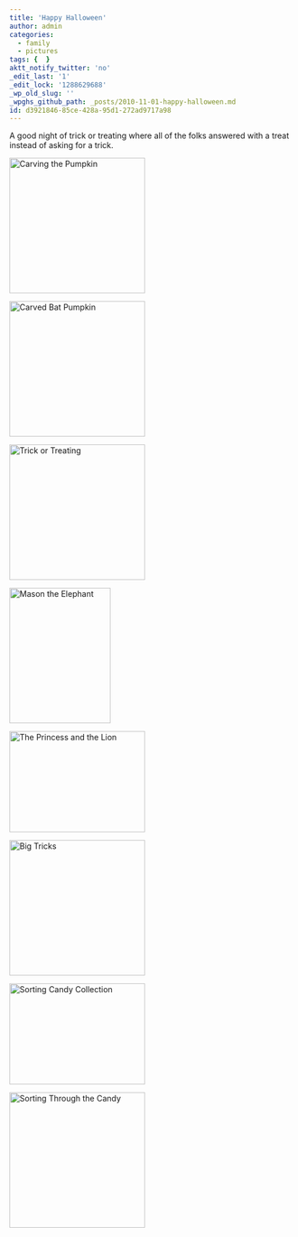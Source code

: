 ```yaml
---
title: 'Happy Halloween'
author: admin
categories:
  - family
  - pictures
tags: {  }
aktt_notify_twitter: 'no'
_edit_last: '1'
_edit_lock: '1288629688'
_wp_old_slug: ''
_wpghs_github_path: _posts/2010-11-01-happy-halloween.md
id: d3921846-85ce-428a-95d1-272ad9717a98
---
```

<p>A good night of trick or treating where all of the folks answered with a treat instead of asking for a trick.</p>
<p><a href="http://www.flickr.com/photos/lemon/5129777359/" title="Carving the Pumpkin by iChris, on Flickr"><img src="http://farm2.static.flickr.com/1096/5129777359_aeaff0d393_m.jpg" width="240" height="240" alt="Carving the Pumpkin" class="aligncenter"/></a></p>
<p><a href="http://www.flickr.com/photos/lemon/5129844147/" title="Carved Bat Pumpkin by iChris, on Flickr"><img src="http://farm2.static.flickr.com/1413/5129844147_9ff19d483f_m.jpg" width="240" height="240" alt="Carved Bat Pumpkin" class="aligncenter"/></a></p>
<p><a href="http://www.flickr.com/photos/lemon/5133180447/" title="Trick or Treating by iChris, on Flickr"><img src="http://farm5.static.flickr.com/4106/5133180447_ca3be044d7_m.jpg" width="240" height="240" alt="Trick or Treating" class="aligncenter" /></a></p>
<p><a href="http://www.flickr.com/photos/lemon/5135975327/" title="Mason the Elephant by iChris, on Flickr"><img src="http://farm2.static.flickr.com/1393/5135975327_7e8d2090aa_m.jpg" width="179" height="240" alt="Mason the Elephant" class="aligncenter"/></a></p>
<p><a href="http://www.flickr.com/photos/lemon/5136574676/" title="The Princess and the Lion by iChris, on Flickr"><img src="http://farm5.static.flickr.com/4104/5136574676_3dae10d175_m.jpg" width="240" height="179" alt="The Princess and the Lion" class="aligncenter" /></a></p>
<p><a href="http://www.flickr.com/photos/lemon/5133288101/" title="Big Tricks by iChris, on Flickr"><img src="http://farm2.static.flickr.com/1051/5133288101_d4eeeedf49_m.jpg" width="240" height="240" alt="Big Tricks" class="aligncenter" /></a></p>
<p><a href="http://www.flickr.com/photos/lemon/5135977505/" title="Sorting Candy Collection by iChris, on Flickr"><img src="http://farm5.static.flickr.com/4129/5135977505_ba42d9d01c_m.jpg" width="240" height="179" alt="Sorting Candy Collection" class="aligncenter" /></a></p>
<p><a href="http://www.flickr.com/photos/lemon/5133737013/" title="Sorting Through the Candy by iChris, on Flickr"><img src="http://farm5.static.flickr.com/4051/5133737013_cbdbf0435d_m.jpg" width="240" height="240" alt="Sorting Through the Candy" class="aligncenter" /></a></p>
